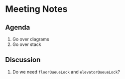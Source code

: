 # Meeting Notes

## Agenda

1. Go over diagrams
2. Go over stack

## Discussion

1. Do we need `floorQueueLock` and `elevatorQueueLock`?
